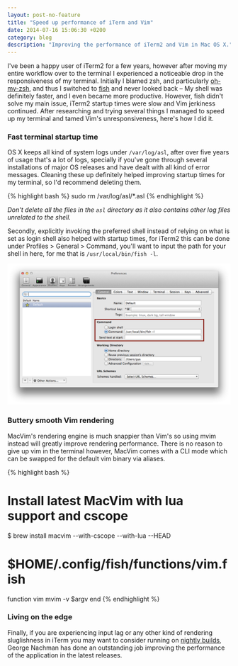 ```yaml
---
layout: post-no-feature
title: "Speed up performance of iTerm and Vim"
date: 2014-07-16 15:06:30 +0200
category: blog
description: "Improving the performance of iTerm2 and Vim in Mac OS X."
---
```


I've been a happy user of iTerm2 for a few years, however after moving my entire workflow over to the terminal I experienced a noticeable drop in the responsiveness of my terminal. Initially I blamed zsh, and particularly [oh-my-zsh](https://github.com/robbyrussell/oh-my-zsh), and thus I switched to [fish](http://fishshell.com) and never looked back – My shell was definitely faster, and I even became more productive. However, fish didn't solve my main issue, iTerm2 startup times were slow and Vim jerkiness continued. After researching and trying several things I managed to speed up my terminal and tamed Vim's unresponsiveness, here's how I did it.


### Fast terminal startup time

OS X keeps all kind of system logs under ``/var/log/asl``, after over five years of usage that's a lot of logs, specially if you've gone through several installations of major OS releases and have dealt with all kind of error messages. Cleaning these up definitely helped improving startup times for my terminal, so I'd recommend deleting them.

{% highlight bash %}
sudo rm /var/log/asl/*.asl
{% endhighlight %}

*Don't delete all the files in the ``asl`` directory as it also contains other log files unrelated to the shell.*

Secondly, explicitly invoking the preferred shell instead of relying on what is set as login shell also helped with startup times, for iTerm2 this can be done under Profiles > General > Command, you'll want to input the path for your shell in here, for me that is ``/usr/local/bin/fish -l``.

![Configuration window for iterm@](/images/speed-up-iterm.png)

### Buttery smooth Vim rendering
MacVim's rendering engine is much snappier than Vim's so using mvim instead will greatly improve rendering performance. There is no reason to give up vim in the terminal however, MacVim comes with a CLI mode which can be swapped for the default vim binary via aliases.

{% highlight bash %}
# Install latest MacVim with lua support and cscope
$ brew install macvim --with-cscope --with-lua --HEAD

# $HOME/.config/fish/functions/vim.fish
function vim
  mvim -v $argv
end
{% endhighlight %}

### Living on the edge
Finally, if you are experiencing input lag or any other kind of rendering sluglishness in iTerm you may want to consider running on [nightly builds](http://www.iterm2.com/downloads.html), George Nachman has done an outstanding job improving the performance of the application in the latest releases.
